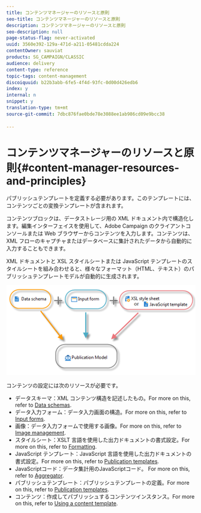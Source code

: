```yaml
---
title: コンテンツマネージャーのリソースと原則
seo-title: コンテンツマネージャーのリソースと原則
description: コンテンツマネージャーのリソースと原則
seo-description: null
page-status-flag: never-activated
uuid: 3560e392-129a-471d-a211-05481cdda224
contentOwner: sauviat
products: SG_CAMPAIGN/CLASSIC
audience: delivery
content-type: reference
topic-tags: content-management
discoiquuid: b22b3abb-6fe5-4f4d-93fc-0d00d426edb6
index: y
internal: n
snippet: y
translation-type: tm+mt
source-git-commit: 7dbc876fae0bde78e3088ee1ab986cd09e9bcc38

---
```



# コンテンツマネージャーのリソースと原則{#content-manager-resources-and-principles}

パブリッシュテンプレートを定義する必要があります。このテンプレートには、コンテンツごとの変換テンプレートが含まれます。

コンテンツブロックは、データストレージ用の XML ドキュメント内で構造化します。編集インターフェイスを使用して、Adobe Campaign のクライアントコンソールまたは Web ブラウザーからコンテンツを入力します。コンテンツは、XML フローのキャプチャまたはデータベースに集計されたデータから自動的に入力することもできます。

XML ドキュメントと XSL スタイルシートまたは JavaScript テンプレートのスタイルシートを組み合わせると、様々なフォーマット（HTML、テキスト）のパブリッシュテンプレートモデルが自動的に生成されます。

![](assets/d_ncs_content_process.png)

コンテンツの設定には次のリソースが必要です。

* データスキーマ：XML コンテンツ構造を記述したもの。For more on this, refer to [Data schemas](../../delivery/using/data-schemas.md).
* データ入力フォーム：データ入力画面の構造。For more on this, refer to [Input forms](../../delivery/using/input-forms.md).
* 画像：データ入力フォームで使用する画像。For more on this, refer to [Image management](../../delivery/using/formatting.md#image-management).
* スタイルシート：XSLT 言語を使用した出力ドキュメントの書式設定。For more on this, refer to [Formatting](../../delivery/using/formatting.md).
* JavaScript テンプレート：JavaScript 言語を使用した出力ドキュメントの書式設定。For more on this, refer to [Publication templates](../../delivery/using/publication-templates.md).
* JavaScriptコード：データ集計用のJavaScriptコード。 For more on this, refer to [Aggregator](../../delivery/using/publication-templates.md#aggregator).
* パブリッシュテンプレート：パブリッシュテンプレートの定義。For more on this, refer to [Publication templates](../../delivery/using/publication-templates.md).
* コンテンツ：作成してパブリッシュするコンテンツインスタンス。For more on this, refer to [Using a content template](../../delivery/using/using-a-content-template.md).
